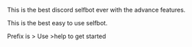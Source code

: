 This is the best discord selfbot ever with the advance features.


This is the best easy to use selfbot.


Prefix is >
Use >help to get started

